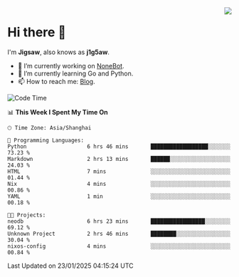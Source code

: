 <a href="#">
  <img align="right" src="https://github-readme-stats.vercel.app/api?username=j1g5awi&count_private=true&show_icons=true&title_color=80070B&text_color=B3B3B3&bg_color=212121&icon_color=80070B" />
</a>

# Hi there 👋

I'm **Jigsaw**, also knows as **j1g5aw**.

- 🔭 I’m currently working on [NoneBot](https://github.com/nonebot).
- 🌱 I’m currently learning Go and Python.
- 📫 How to reach me: [Blog](https://blog.maddestroyer.xyz/).

<!--START_SECTION:waka-->
![Code Time](http://img.shields.io/badge/Code%20Time-1%2C843%20hrs%2050%20mins-blue)

📊 **This Week I Spent My Time On** 

```text
🕑︎ Time Zone: Asia/Shanghai

💬 Programming Languages: 
Python                   6 hrs 46 mins       ██████████████████░░░░░░░   73.23 % 
Markdown                 2 hrs 13 mins       ██████░░░░░░░░░░░░░░░░░░░   24.03 % 
HTML                     7 mins              ░░░░░░░░░░░░░░░░░░░░░░░░░   01.44 % 
Nix                      4 mins              ░░░░░░░░░░░░░░░░░░░░░░░░░   00.86 % 
YAML                     1 min               ░░░░░░░░░░░░░░░░░░░░░░░░░   00.18 % 

🐱‍💻 Projects: 
neodb                    6 hrs 23 mins       █████████████████░░░░░░░░   69.12 % 
Unknown Project          2 hrs 46 mins       ████████░░░░░░░░░░░░░░░░░   30.04 % 
nixos-config             4 mins              ░░░░░░░░░░░░░░░░░░░░░░░░░   00.84 % 
```


 Last Updated on 23/01/2025 04:15:24 UTC
<!--END_SECTION:waka-->
